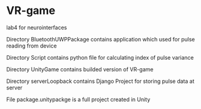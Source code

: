 # VR-game
lab4 for neurointerfaces

Directory BluetoothUWPPackage contains application which used for pulse reading from device

Directory Script contains python file for calculating index of pulse variance

Directory UnityGame contains builded version of VR-game

Directory serverLoopback contains Django Project for storing pulse data at server

File package.unitypackge is a full project created in Unity
